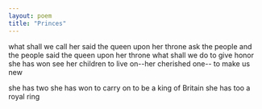 ```yaml
---
layout: poem
title: "Princes"
---
```


what shall we call her
said the queen
upon her throne
ask the people
and the people
said the queen
upon her throne
  what shall we do
to give honor
she has won
see her children
to live on--her
cherished one--
to make us new

she has two
she has won
to carry on
to be a king
of Britain
she has too
a royal ring
